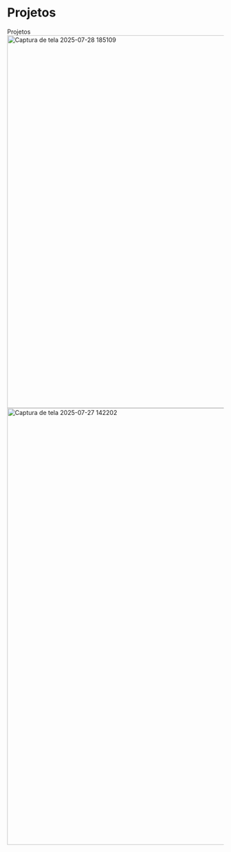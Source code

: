 # Projetos
Projetos
<img width="1907" height="868" alt="Captura de tela 2025-07-28 185109" src="https://github.com/user-attachments/assets/e1221b77-56c1-4a8f-9f19-ddba129f0fc3" />
<img width="1907" height="1017" alt="Captura de tela 2025-07-27 142202" src="https://github.com/user-attachments/assets/90378ca0-fa8d-412a-9ee6-cfa6ae550101" />
